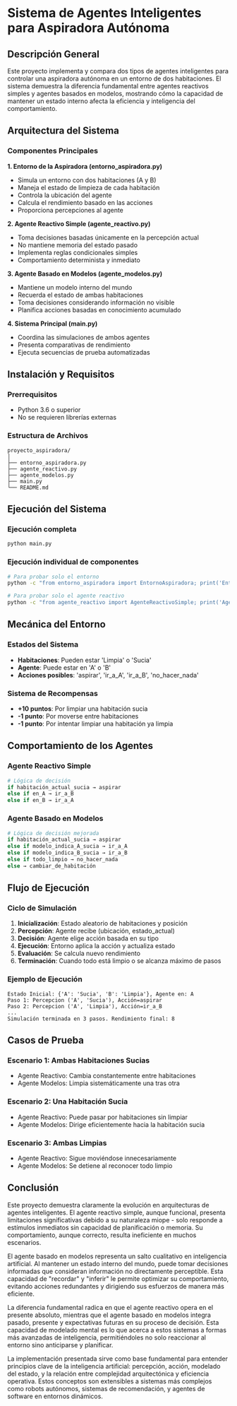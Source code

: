 # Sistema de Agentes Inteligentes para Aspiradora Autónoma

## Descripción General

Este proyecto implementa y compara dos tipos de agentes inteligentes para controlar una aspiradora autónoma en un entorno de dos habitaciones. El sistema demuestra la diferencia fundamental entre agentes reactivos simples y agentes basados en modelos, mostrando cómo la capacidad de mantener un estado interno afecta la eficiencia y inteligencia del comportamiento.

## Arquitectura del Sistema

### Componentes Principales

**1. Entorno de la Aspiradora (entorno_aspiradora.py)**
- Simula un entorno con dos habitaciones (A y B)
- Maneja el estado de limpieza de cada habitación
- Controla la ubicación del agente
- Calcula el rendimiento basado en las acciones
- Proporciona percepciones al agente

**2. Agente Reactivo Simple (agente_reactivo.py)**
- Toma decisiones basadas únicamente en la percepción actual
- No mantiene memoria del estado pasado
- Implementa reglas condicionales simples
- Comportamiento determinista y inmediato

**3. Agente Basado en Modelos (agente_modelos.py)**
- Mantiene un modelo interno del mundo
- Recuerda el estado de ambas habitaciones
- Toma decisiones considerando información no visible
- Planifica acciones basadas en conocimiento acumulado

**4. Sistema Principal (main.py)**
- Coordina las simulaciones de ambos agentes
- Presenta comparativas de rendimiento
- Ejecuta secuencias de prueba automatizadas

## Instalación y Requisitos

### Prerrequisitos
- Python 3.6 o superior
- No se requieren librerías externas

### Estructura de Archivos
```
proyecto_aspiradora/
│
├── entorno_aspiradora.py
├── agente_reactivo.py
├── agente_modelos.py
├── main.py
└── README.md
```

## Ejecución del Sistema

### Ejecución completa
```bash
python main.py
```

### Ejecución individual de componentes
```bash
# Para probar solo el entorno
python -c "from entorno_aspiradora import EntornoAspiradora; print('Entorno funcionando')"

# Para probar solo el agente reactivo
python -c "from agente_reactivo import AgenteReactivoSimple; print('Agente reactivo funcionando')"
```

## Mecánica del Entorno

### Estados del Sistema
- **Habitaciones**: Pueden estar 'Limpia' o 'Sucia'
- **Agente**: Puede estar en 'A' o 'B'
- **Acciones posibles**: 'aspirar', 'ir_a_A', 'ir_a_B', 'no_hacer_nada'

### Sistema de Recompensas
- **+10 puntos**: Por limpiar una habitación sucia
- **-1 punto**: Por moverse entre habitaciones
- **-1 punto**: Por intentar limpiar una habitación ya limpia

## Comportamiento de los Agentes

### Agente Reactivo Simple
```python
# Lógica de decisión
if habitación_actual_sucia → aspirar
else if en_A → ir_a_B
else if en_B → ir_a_A
```

### Agente Basado en Modelos
```python
# Lógica de decisión mejorada
if habitación_actual_sucia → aspirar
else if modelo_indica_A_sucia → ir_a_A
else if modelo_indica_B_sucia → ir_a_B
else if todo_limpio → no_hacer_nada
else → cambiar_de_habitación
```

## Flujo de Ejecución

### Ciclo de Simulación
1. **Inicialización**: Estado aleatorio de habitaciones y posición
2. **Percepción**: Agente recibe (ubicación, estado_actual)
3. **Decisión**: Agente elige acción basada en su tipo
4. **Ejecución**: Entorno aplica la acción y actualiza estado
5. **Evaluación**: Se calcula nuevo rendimiento
6. **Terminación**: Cuando todo está limpio o se alcanza máximo de pasos

### Ejemplo de Ejecución
```
Estado Inicial: {'A': 'Sucia', 'B': 'Limpia'}, Agente en: A
Paso 1: Percepcion ('A', 'Sucia'), Acción=aspirar
Paso 2: Percepcion ('A', 'Limpia'), Acción=ir_a_B
...
Simulación terminada en 3 pasos. Rendimiento final: 8
```

## Casos de Prueba

### Escenario 1: Ambas Habitaciones Sucias
- Agente Reactivo: Cambia constantemente entre habitaciones
- Agente Modelos: Limpia sistemáticamente una tras otra

### Escenario 2: Una Habitación Sucia
- Agente Reactivo: Puede pasar por habitaciones sin limpiar
- Agente Modelos: Dirige eficientemente hacia la habitación sucia

### Escenario 3: Ambas Limpias
- Agente Reactivo: Sigue moviéndose innecesariamente
- Agente Modelos: Se detiene al reconocer todo limpio

## Conclusión

Este proyecto demuestra claramente la evolución en arquitecturas de agentes inteligentes. El agente reactivo simple, aunque funcional, presenta limitaciones significativas debido a su naturaleza miope - solo responde a estímulos inmediatos sin capacidad de planificación o memoria. Su comportamiento, aunque correcto, resulta ineficiente en muchos escenarios.

El agente basado en modelos representa un salto cualitativo en inteligencia artificial. Al mantener un estado interno del mundo, puede tomar decisiones informadas que consideran información no directamente perceptible. Esta capacidad de "recordar" y "inferir" le permite optimizar su comportamiento, evitando acciones redundantes y dirigiendo sus esfuerzos de manera más eficiente.

La diferencia fundamental radica en que el agente reactivo opera en el presente absoluto, mientras que el agente basado en modelos integra pasado, presente y expectativas futuras en su proceso de decisión. Esta capacidad de modelado mental es lo que acerca a estos sistemas a formas más avanzadas de inteligencia, permitiéndoles no solo reaccionar al entorno sino anticiparse y planificar.

La implementación presentada sirve como base fundamental para entender principios clave de la inteligencia artificial: percepción, acción, modelado del estado, y la relación entre complejidad arquitectónica y eficiencia operativa. Estos conceptos son extensibles a sistemas más complejos como robots autónomos, sistemas de recomendación, y agentes de software en entornos dinámicos.